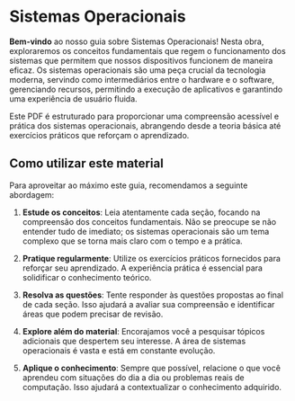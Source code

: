 # Sistemas Operacionais

**Bem-vindo** ao nosso guia sobre Sistemas Operacionais! Nesta obra, exploraremos os conceitos fundamentais que regem o funcionamento dos sistemas que permitem que nossos dispositivos funcionem de maneira eficaz. Os sistemas operacionais são uma peça crucial da tecnologia moderna, servindo como intermediários entre o hardware e o software, gerenciando recursos, permitindo a execução de aplicativos e garantindo uma experiência de usuário fluida.

Este PDF é estruturado para proporcionar uma compreensão acessível e prática dos sistemas operacionais, abrangendo desde a teoria básica até exercícios práticos que reforçam o aprendizado. 

## Como utilizar este material

Para aproveitar ao máximo este guia, recomendamos a seguinte abordagem:

1. **Estude os conceitos**: Leia atentamente cada seção, focando na compreensão dos conceitos fundamentais. Não se preocupe se não entender tudo de imediato; os sistemas operacionais são um tema complexo que se torna mais claro com o tempo e a prática.

2. **Pratique regularmente**: Utilize os exercícios práticos fornecidos para reforçar seu aprendizado. A experiência prática é essencial para solidificar o conhecimento teórico.

3. **Resolva as questões**: Tente responder às questões propostas ao final de cada seção. Isso ajudará a avaliar sua compreensão e identificar áreas que podem precisar de revisão.

4. **Explore além do material**: Encorajamos você a pesquisar tópicos adicionais que despertem seu interesse. A área de sistemas operacionais é vasta e está em constante evolução.

5. **Aplique o conhecimento**: Sempre que possível, relacione o que você aprendeu com situações do dia a dia ou problemas reais de computação. Isso ajudará a contextualizar o conhecimento adquirido.
